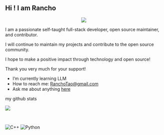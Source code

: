 ## Hi !  I am Rancho

<p align="center">
  <a href="https://github.com/DenverCoder1/readme-typing-svg">
    <img src="https://readme-typing-svg.demolab.com/?lines=Full-stack%20web%20and%20app%20developer;Experienced%20Python%20Enthusiast;5%2Byears%20of%20coding%20experience;Always%20learning%20new%20things&font=Fira%20Code&center=true&width=440&height=45&color=f75c7e&vCenter=true&pause=1000&size=22" /></a>
</p>

I am a passionate self-taught full-stack developer, open source maintainer, and contributor.

I will continue to maintain my projects and contribute to the open source community.

I hope to make a positive impact through technology and open source!

Thank you very much for your support!

-  I’m currently learning LLM
-  How to reach me: RanchoTao@gmail.com
-  Ask me about anything [here](https://github.com/RanchoTao/RanchoTao/issues)

 my github stats
<!--  -->

<a href="https://github.com/RanchoTao/github-readme-stats"> 
    <img  src="https://github-readme-stats.vercel.app/api?username=RanchoTao&&show_icons=true&theme=radical"/>
  </a>

</p>

<br />

![C++](https://img.shields.io/badge/C%2B%2B-00599C?style=for-the-badge&logo=cplusplus&logoColor=white)
![Python](https://img.shields.io/badge/Python-3776AB?style=for-the-badge&logo=python&logoColor=white)
